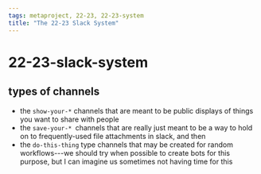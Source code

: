 ```yaml
---
tags: metaproject, 22-23, 22-23-system
title: "The 22-23 Slack System"
---
```


# 22-23-slack-system


## types of channels

- the `show-your-*` channels that are meant to be public displays of things you want to share with people
- the `save-your-* `channels that are really just meant to be a way to hold on to frequently-used file attachments in slack, and then
- the `do-this-thing` type channels that may be created for random workflows---we should try when possible to create bots for this purpose, but I can imagine us sometimes not having time for this

